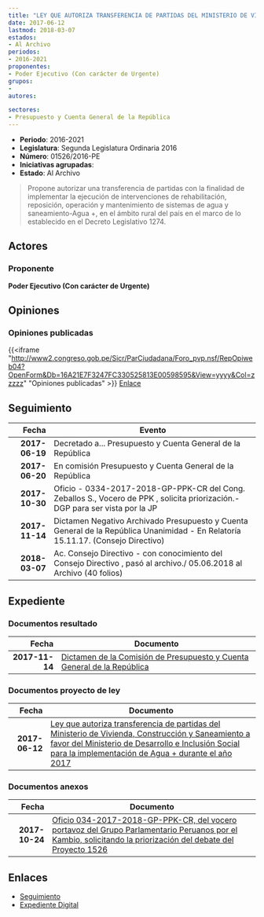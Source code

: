 ```yaml
---
title: "LEY QUE AUTORIZA TRANSFERENCIA DE PARTIDAS DEL MINISTERIO DE VIVIENDA, CONSTRUCCIÓN Y SANEAMIENTO A FAVOR DEL MINISTERIO DE DESARROLLO E INCLUSIÓN SOCIAL PARA LA IMPLEMENTACIÓN DE 'AGUA +' DURANTE EL AÑO 2017"
date: 2017-06-12
lastmod: 2018-03-07
estados:
- Al Archivo
periodos:
- 2016-2021
proponentes:
- Poder Ejecutivo (Con carácter de Urgente)
grupos:
- 
autores:

sectores:
- Presupuesto y Cuenta General de la República
---
```

- **Periodo**: 2016-2021
- **Legislatura**: Segunda Legislatura Ordinaria 2016
- **Número**: 01526/2016-PE
- **Iniciativas agrupadas**: 
- **Estado**: Al Archivo

> Propone autorizar una transferencia de partidas con la finalidad de implementar la ejecución de intervenciones de rehabilitación, reposición, operación y mantenimiento de sistemas de agua y saneamiento-Agua +, en el ámbito rural del país en el marco de lo establecido en el Decreto Legislativo 1274.


## Actores

### Proponente

**Poder Ejecutivo (Con carácter de Urgente)**

## Opiniones

### Opiniones publicadas

{{<iframe "http://www2.congreso.gob.pe/Sicr/ParCiudadana/Foro_pvp.nsf/RepOpiweb04?OpenForm&Db=16A21E7F3247FC330525813E00598595&View=yyyy&Col=zzzzz" "Opiniones publicadas" >}}
[Enlace](http://www2.congreso.gob.pe/Sicr/ParCiudadana/Foro_pvp.nsf/RepOpiweb04?OpenForm&Db=16A21E7F3247FC330525813E00598595&View=yyyy&Col=zzzzz)


## Seguimiento

| Fecha | Evento |
|------:|--------|
| **2017-06-19** | Decretado a... Presupuesto y Cuenta General de la República |
| **2017-06-20** | En comisión Presupuesto y Cuenta General de la República |
| **2017-10-30** | Oficio - 0334-2017-2018-GP-PPK-CR del Cong. Zeballos S., Vocero de PPK , solicita priorización.-DGP para ser vista por la JP |
| **2017-11-14** | Dictamen Negativo Archivado Presupuesto y Cuenta General de la República Unanimidad - En Relatoría 15.11.17. (Consejo Directivo) |
| **2018-03-07** | Ac. Consejo Directivo - con conocimiento del Consejo Directivo , pasó al archivo./ 05.06.2018 al Archivo (40 folios) |

## Expediente

### Documentos resultado

| Fecha | Documento |
|------:|-----------|
| **2017-11-14** | [Dictamen de la Comisión de Presupuesto y Cuenta General de la República](http://www.leyes.congreso.gob.pe/Documentos/2016_2021/Dictamenes/Proyectos_de_Ley/01526DC17MAY20171114..pdf) |

### Documentos proyecto de ley

| Fecha | Documento |
|------:|-----------|
| **2017-06-12** | [Ley que autoriza transferencia de partidas del Ministerio de Vivienda, Construcción y Saneamiento a favor del Ministerio de Desarrollo e Inclusión Social para la implementación de Agua + durante el año 2017](http://www.leyes.congreso.gob.pe/Documentos/2016_2021/Proyectos_de_Ley_y_de_Resoluciones_Legislativas/PL0152620170612..pdf) |

### Documentos anexos

| Fecha | Documento |
|------:|-----------|
| **2017-10-24** | [Oficio 034-2017-2018-GP-PPK-CR, del vocero portavoz del Grupo Parlamentario Peruanos por el Kambio, solicitando la priorización del debate del Proyecto 1526](http://www.leyes.congreso.gob.pe/Documentos/2016_2021/Oficios/Congresistas/OFICIO-034-2017-2018-GP-PPK-CR.PDF) |

## Enlaces

- [Seguimiento](http://www2.congreso.gob.pe/Sicr/TraDocEstProc/CLProLey2016.nsf/f7fff46988ca05b1052578e100829cc7/df860fc0ce7fb9ea0525813d0081fbe8?OpenDocument)
- [Expediente Digital](http://www2.congreso.gob.pe/Sicr/TraDocEstProc/Expvirt_2011.nsf/visbusqptramdoc1621/01526?opendocument)

